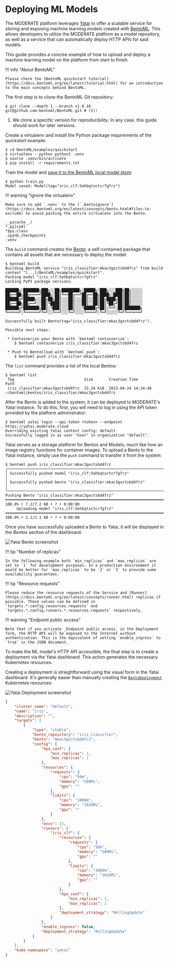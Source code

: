 # Deploying ML Models

The MODERATE platform leverages [Yatai](https://github.com/bentoml/Yatai) to offer a scalable service for storing and exposing machine learning models created with [BentoML](https://www.bentoml.com/). This allows developers to utilize the MODERATE platform as a model repository, as well as a service that can automatically deploy HTTP APIs for said models.

This guide provides a concise example of how to upload and deploy a machine learning model on the platform from start to finish.

!!! info "About BentoML"

    Please check the [BentoML quickstart tutorial](https://docs.bentoml.org/en/latest/tutorial.html) for an introduction to the main concepts behind BentoML.

The first step is to clone the BentoML Git repository:

``` console
$ git clone --depth 1 --branch v1.0.18 git@github.com:bentoml/BentoML.git # (1)!
```

1. We clone a specific version for reproducibility. In any case, this guide should work for later versions.

Create a virtualenv and install the Python package requirements of the _quickstart_ example:

``` console
$ cd BentoML/examples/quickstart
$ virtualenv --python python3 .venv
$ source .venv/bin/activate
$ pip install -r requirements.txt
```

Train the model and [save it to the BentoML local model store](https://docs.bentoml.org/en/latest/concepts/model.html#save-a-trained-model):

``` console
$ python train.py
Model saved: Model(tag="iris_clf:5ehbqtxctcr7gfrz")
```

!!! warning "Ignore the virtualenv"

    Make sure to add `.venv` to the [`.bentoignore`](https://docs.bentoml.org/en/latest/concepts/bento.html#files-to-exclude) to avoid packing the entire virtualenv into the Bento.

``` title=".bentoignore" hl_lines="5"
__pycache__/
*.py[cod]
*$py.class
.ipynb_checkpoints
.venv
```

The `build` command creates the [Bento](https://docs.bentoml.org/en/latest/concepts/bento.html#what-is-a-bento): a self-contained package that contains all assets that are necessary to deploy the model:

``` console
$ bentoml build
Building BentoML service "iris_classifier:mkac3gxctsbd4frz" from build context "[...]/BentoML/examples/quickstart".
Packing model "iris_clf:5ehbqtxctcr7gfrz"
Locking PyPI package versions.

██████╗░███████╗███╗░░██╗████████╗░█████╗░███╗░░░███╗██╗░░░░░
██╔══██╗██╔════╝████╗░██║╚══██╔══╝██╔══██╗████╗░████║██║░░░░░
██████╦╝█████╗░░██╔██╗██║░░░██║░░░██║░░██║██╔████╔██║██║░░░░░
██╔══██╗██╔══╝░░██║╚████║░░░██║░░░██║░░██║██║╚██╔╝██║██║░░░░░
██████╦╝███████╗██║░╚███║░░░██║░░░╚█████╔╝██║░╚═╝░██║███████╗
╚═════╝░╚══════╝╚═╝░░╚══╝░░░╚═╝░░░░╚════╝░╚═╝░░░░░╚═╝╚══════╝

Successfully built Bento(tag="iris_classifier:mkac3gxctsbd4frz").

Possible next steps:

 * Containerize your Bento with `bentoml containerize`:
    $ bentoml containerize iris_classifier:mkac3gxctsbd4frz

 * Push to BentoCloud with `bentoml push`:
    $ bentoml push iris_classifier:mkac3gxctsbd4frz
```

The `list` command provides a list of the local Bentos:

``` console
$ bentoml list
 Tag                               Size       Creation Time        Path
 iris_classifier:mkac3gxctsbd4frz  25.34 KiB  2023-04-24 14:34:46  ~/bentoml/bentos/iris_classifier/mkac3gxctsbd4frz
```

After the Bento is added to the system, it can be deployed to MODERATE's Yatai instance. To do this, first, you will need to log in using the API token provided by the platform administrator:

``` console
$ bentoml yatai login --api-token <token> --endpoint https://yatai.moderate.cloud
Overriding existing Yatai context config: default
Successfully logged in as user "User" in organization "default".
``` 

Yatai serves as a storage platform for Bentos and Models, much like how an image registry functions for container images. To upload a Bento to the Yatai instance, simply use the `push` command to transfer it from the system:

``` console
$ bentoml push iris_classifier:mkac3gxctsbd4frz
╭─────────────────────────────────────────────────────────────────────────────────────────────────────────────────────────────────────────────────────────────────────────────────────────────────────────────────╮
│ Successfully pushed model "iris_clf:5ehbqtxctcr7gfrz"                                                                                                                                                           │
│ Successfully pushed bento "iris_classifier:mkac3gxctsbd4frz"                                                                                                                                                    │
╰─────────────────────────────────────────────────────────────────────────────────────────────────────────────────────────────────────────────────────────────────────────────────────────────────────────────────╯
Pushing Bento "iris_classifier:mkac3gxctsbd4frz" ━━━━━━━━━━━━━━━━━━━━━━━━━━━━━━━━━━━━━━━━━━━━━━━━━━━━━━━━━━━━━━━━━━━━━━━━━━━━━━━━━━━━━━━━━━━━━━━━━━━━━━━━━━━━━━━━━━━━━━━━━━━━━━━━ 100.0% • 7.2/7.2 kB • ? • 0:00:00
     Uploading model "iris_clf:5ehbqtxctcr7gfrz" ━━━━━━━━━━━━━━━━━━━━━━━━━━━━━━━━━━━━━━━━━━━━━━━━━━━━━━━━━━━━━━━━━━━━━━━━━━━━━━━━━━━━━━━━━━━━━━━━━━━━━━━━━━━━━━━━━━━━━━━━━━━━━━━━ 100.0% • 2.1/2.1 kB • ? • 0:00:00
```

Once you have successfully uploaded a Bento to Yatai, it will be displayed in the _Bentos_ section of the dashboard:

![Yatai Bento screenshot](../imgs/yatai-bento-screenshot.png)

!!! tip "Number of replicas"

    In the following example both `min_replicas` and `max_replicas` are set to `1` for development purposes. In a production environment it would be better for `max_replicas` to be `2` or `3` to provide some availability guarantees.

!!! tip "Resource requests"

    Please reduce the resource requests of the Service and [Runner](https://docs.bentoml.org/en/latest/concepts/runner.html) replicas if possible. These values can be defined in `targets.*.config.resources.requests` and `targets.*.config.runners.*.resources.requests` respectively.

!!! warning "Endpoint public access"

    Note that if you activate _Endpoint public access_ in the Deployment form, the HTTP API will be exposed to the Internet without authentication. This is the equivalent of setting `enable_ingress` to `true` in the JSON document.

To make the ML model's HTTP API accessible, the final step is to create a deployment via the Yatai dashboard. This action generates the necessary Kubernetes resources.

Creating a deployment is straightforward using the visual form in the Yatai dashboard. It's generally easier than manually creating the [`BentoDeployment`](https://docs.bentoml.org/projects/yatai/en/latest/concepts/bentodeployment_crd.html) Kubernetes resources:

![Yatai Deployment screenshot](../imgs/yatai-deployment.png)

``` json title="JSON document that describes the Deployment shown in the screenshot"
{
    "cluster_name": "default",
    "name": "iris",
    "description": "",
    "targets": [
        {
            "type": "stable",
            "bento_repository": "iris_classifier",
            "bento": "mkac3gxctsbd4frz",
            "config": {
                "hpa_conf": {
                    "min_replicas": 1,
                    "max_replicas": 1
                },
                "resources": {
                    "requests": {
                        "cpu": "50m",
                        "memory": "500Mi",
                        "gpu": ""
                    },
                    "limits": {
                        "cpu": "1000m",
                        "memory": "1024Mi",
                        "gpu": ""
                    }
                },
                "envs": [],
                "runners": {
                    "iris_clf": {
                        "resources": {
                            "requests": {
                                "cpu": "50m",
                                "memory": "500Mi",
                                "gpu": ""
                            },
                            "limits": {
                                "cpu": "1000m",
                                "memory": "1024Mi",
                                "gpu": ""
                            }
                        },
                        "hpa_conf": {
                            "min_replicas": 1,
                            "max_replicas": 1
                        },
                        "deployment_strategy": "RollingUpdate"
                    }
                },
                "enable_ingress": false,
                "deployment_strategy": "RollingUpdate"
            }
        }
    ],
    "kube_namespace": "yatai"
}
```